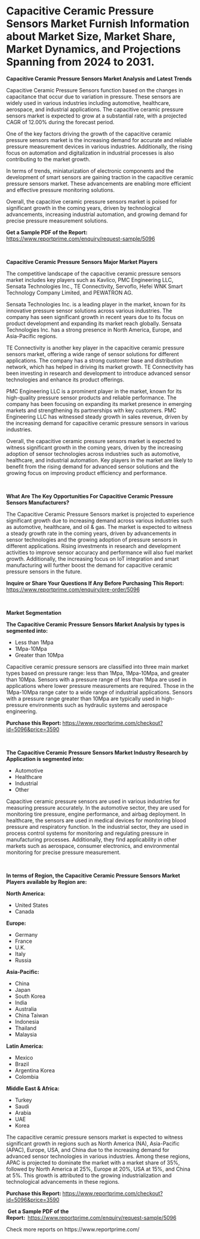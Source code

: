 <p><h1>Capacitive Ceramic Pressure Sensors Market Furnish Information about Market Size, Market Share, Market Dynamics, and Projections Spanning from 2024 to 2031.</h1></p><p><strong>Capacitive Ceramic Pressure Sensors Market Analysis and Latest Trends</strong></p>
<p><p>Capacitive Ceramic Pressure Sensors function based on the changes in capacitance that occur due to variation in pressure. These sensors are widely used in various industries including automotive, healthcare, aerospace, and industrial applications. The capacitive ceramic pressure sensors market is expected to grow at a substantial rate, with a projected CAGR of 12.00% during the forecast period.</p><p>One of the key factors driving the growth of the capacitive ceramic pressure sensors market is the increasing demand for accurate and reliable pressure measurement devices in various industries. Additionally, the rising focus on automation and digitalization in industrial processes is also contributing to the market growth.</p><p>In terms of trends, miniaturization of electronic components and the development of smart sensors are gaining traction in the capacitive ceramic pressure sensors market. These advancements are enabling more efficient and effective pressure monitoring solutions.</p><p>Overall, the capacitive ceramic pressure sensors market is poised for significant growth in the coming years, driven by technological advancements, increasing industrial automation, and growing demand for precise pressure measurement solutions.</p></p>
<p><strong>Get a Sample PDF of the Report:&nbsp;</strong> <a href="https://www.reportprime.com/enquiry/request-sample/5096">https://www.reportprime.com/enquiry/request-sample/5096</a></p>
<p>&nbsp;</p>
<p><strong>Capacitive Ceramic Pressure Sensors Major Market Players</strong></p>
<p><p>The competitive landscape of the capacitive ceramic pressure sensors market includes key players such as Kavlico, PMC Engineering LLC, Sensata Technologies Inc., TE Connectivity, Servoflo, Hefei WNK Smart Technology Company Limited, and PEWATRON AG. </p><p>Sensata Technologies Inc. is a leading player in the market, known for its innovative pressure sensor solutions across various industries. The company has seen significant growth in recent years due to its focus on product development and expanding its market reach globally. Sensata Technologies Inc. has a strong presence in North America, Europe, and Asia-Pacific regions.</p><p>TE Connectivity is another key player in the capacitive ceramic pressure sensors market, offering a wide range of sensor solutions for different applications. The company has a strong customer base and distribution network, which has helped in driving its market growth. TE Connectivity has been investing in research and development to introduce advanced sensor technologies and enhance its product offerings.</p><p>PMC Engineering LLC is a prominent player in the market, known for its high-quality pressure sensor products and reliable performance. The company has been focusing on expanding its market presence in emerging markets and strengthening its partnerships with key customers. PMC Engineering LLC has witnessed steady growth in sales revenue, driven by the increasing demand for capacitive ceramic pressure sensors in various industries.</p><p>Overall, the capacitive ceramic pressure sensors market is expected to witness significant growth in the coming years, driven by the increasing adoption of sensor technologies across industries such as automotive, healthcare, and industrial automation. Key players in the market are likely to benefit from the rising demand for advanced sensor solutions and the growing focus on improving product efficiency and performance.</p></p>
<p>&nbsp;</p>
<p><strong>What Are The Key Opportunities For Capacitive Ceramic Pressure Sensors Manufacturers?</strong></p>
<p><p>The Capacitive Ceramic Pressure Sensors market is projected to experience significant growth due to increasing demand across various industries such as automotive, healthcare, and oil & gas. The market is expected to witness a steady growth rate in the coming years, driven by advancements in sensor technologies and the growing adoption of pressure sensors in different applications. Rising investments in research and development activities to improve sensor accuracy and performance will also fuel market growth. Additionally, the increasing focus on IoT integration and smart manufacturing will further boost the demand for capacitive ceramic pressure sensors in the future.</p></p>
<p><strong>Inquire or Share Your Questions If Any Before Purchasing This Report:</strong> <a href="https://www.reportprime.com/enquiry/pre-order/5096">https://www.reportprime.com/enquiry/pre-order/5096</a></p>
<p>&nbsp;</p>
<p><strong>Market Segmentation</strong></p>
<p><strong>The Capacitive Ceramic Pressure Sensors Market Analysis by types is segmented into:</strong></p>
<p><ul><li>Less than 1Mpa</li><li>1Mpa-10Mpa</li><li>Greater than 10Mpa</li></ul></p>
<p><p>Capacitive ceramic pressure sensors are classified into three main market types based on pressure range: less than 1Mpa, 1Mpa-10Mpa, and greater than 10Mpa. Sensors with a pressure range of less than 1Mpa are used in applications where lower pressure measurements are required. Those in the 1Mpa-10Mpa range cater to a wide range of industrial applications. Sensors with a pressure range greater than 10Mpa are typically used in high-pressure environments such as hydraulic systems and aerospace engineering.</p></p>
<p><strong>Purchase this Report:&nbsp;</strong><a href="https://www.reportprime.com/checkout?id=5096&price=3590">https://www.reportprime.com/checkout?id=5096&price=3590</a></p>
<p>&nbsp;</p>
<p><strong>The Capacitive Ceramic Pressure Sensors Market Industry Research by Application is segmented into:</strong></p>
<p><ul><li>Automotive</li><li>Healthcare</li><li>Industrial</li><li>Other</li></ul></p>
<p><p>Capacitive ceramic pressure sensors are used in various industries for measuring pressure accurately. In the automotive sector, they are used for monitoring tire pressure, engine performance, and airbag deployment. In healthcare, the sensors are used in medical devices for monitoring blood pressure and respiratory function. In the industrial sector, they are used in process control systems for monitoring and regulating pressure in manufacturing processes. Additionally, they find applicability in other markets such as aerospace, consumer electronics, and environmental monitoring for precise pressure measurement.</p></p>
<p>&nbsp;</p>
<p><strong>In terms of Region, the Capacitive Ceramic Pressure Sensors Market Players available by Region are:</strong></p>
<p>
    <p> <strong> North America: </strong>
        <ul>
            <li>United States</li>
            <li>Canada</li>
        </ul>
        </p> 
    <p> <strong> Europe: </strong>
        <ul>
            <li>Germany</li>
            <li>France</li>
            <li>U.K.</li>
            <li>Italy</li>
            <li>Russia</li>
        </ul>
        </p> 
    <p> <strong> Asia-Pacific: </strong>
        <ul>
            <li>China</li>
            <li>Japan</li>
            <li>South Korea</li>
            <li>India</li>
            <li>Australia</li>
            <li>China Taiwan</li>
            <li>Indonesia</li>
            <li>Thailand</li>
            <li>Malaysia</li>
        </ul>
        </p> 
    <p> <strong> Latin America: </strong>
        <ul>
            <li>Mexico</li>
            <li>Brazil</li>
            <li>Argentina Korea</li>
            <li>Colombia</li>
        </ul>
        </p> 
    <p> <strong> Middle East & Africa: </strong>
        <ul>
            <li>Turkey</li>
            <li>Saudi</li>
            <li>Arabia</li>
            <li>UAE</li>
            <li>Korea</li>
        </ul>
    </p>
    </p>
<p><p>The capacitive ceramic pressure sensors market is expected to witness significant growth in regions such as North America (NA), Asia-Pacific (APAC), Europe, USA, and China due to the increasing demand for advanced sensor technologies in various industries. Among these regions, APAC is projected to dominate the market with a market share of 35%, followed by North America at 25%, Europe at 20%, USA at 15%, and China at 5%. This growth is attributed to the growing industrialization and technological advancements in these regions.</p></p>
<p><strong>Purchase this Report: </strong><a href="https://www.reportprime.com/checkout?id=5096&price=3590">https://www.reportprime.com/checkout?id=5096&price=3590</a></p>
<p>&nbsp;<strong>Get a Sample PDF of the Report:&nbsp;&nbsp;</strong><a href="https://www.reportprime.com/enquiry/request-sample/5096">https://www.reportprime.com/enquiry/request-sample/5096</a></p>
<p><strong></strong></p>
<p>Check more reports on https://www.reportprime.com/</p>